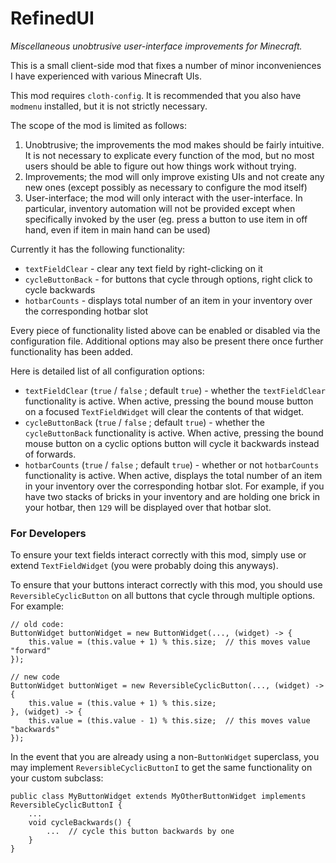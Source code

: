 # RefinedUI

*Miscellaneous unobtrusive user-interface improvements for Minecraft.*

This is a small client-side mod that fixes a number of minor inconveniences I have experienced with various Minecraft UIs.  

This mod requires `cloth-config`.  It is recommended that you also have `modmenu` installed, but it is not strictly necessary.

The scope of the mod is limited as follows:

1. Unobtrusive; the improvements the mod makes should be fairly intuitive.  It is not necessary to explicate every function of the mod, but no most users should be able to figure out how things work without trying.
1. Improvements; the mod will only improve existing UIs and not create any new ones (except possibly as necessary to configure the mod itself)
1. User-interface; the mod will only interact with the user-interface.  In particular, inventory automation will not be provided except when specifically invoked by the user (eg. press a button to use item in off hand, even if item in main hand can be used)

Currently it has the following functionality:

- `textFieldClear` - clear any text field by right-clicking on it
- `cycleButtonBack` - for buttons that cycle through options, right click to cycle backwards
- `hotbarCounts` - displays total number of an item in your inventory over the corresponding hotbar slot

Every piece of functionality listed above can be enabled or disabled via the configuration file.  Additional options may also be present there once further functionality has been added.

Here is detailed list of all configuration options:

- `textFieldClear` (`true` / `false` ; default `true`) - whether the `textFieldClear` functionality is active.  When active, pressing the bound mouse button on a focused `TextFieldWidget` will clear the contents of that widget.
- `cycleButtonBack` (`true` / `false` ; default `true`) - whether the `cycleButtonBack` functionality is active.  When active, pressing the bound mouse button on a cyclic options button will cycle it backwards instead of forwards.
- `hotbarCounts` (`true` / `false` ; default `true`) - whether or not `hotbarCounts` functionality is active.  When active, displays the total number of an item in your inventory over the corresponding hotbar slot.  For example, if you have two stacks of bricks in your inventory and are holding one brick in your hotbar, then `129` will be displayed over that hotbar slot.

### For Developers

To ensure your text fields interact correctly with this mod, simply use or extend `TextFieldWidget` (you were probably doing this anyways).  

To ensure that your buttons interact correctly with this mod, you should use `ReversibleCyclicButton` on all buttons that cycle through multiple options.  For example:
```
// old code:
ButtonWidget buttonWidget = new ButtonWidget(..., (widget) -> {
    this.value = (this.value + 1) % this.size;  // this moves value "forward"
});

// new code
ButtonWidget buttonWiget = new ReversibleCyclicButton(..., (widget) -> {
    this.value = (this.value + 1) % this.size;
}, (widget) -> {
    this.value = (this.value - 1) % this.size;  // this moves value "backwards"
});
```
In the event that you are already using a non-`ButtonWidget` superclass, you may implement `ReversibleCyclicButtonI` to get the same functionality on your custom subclass:
```
public class MyButtonWidget extends MyOtherButtonWidget implements ReversibleCyclicButtonI {
    ...
    void cycleBackwards() {
        ...  // cycle this button backwards by one
    }
}
``` 